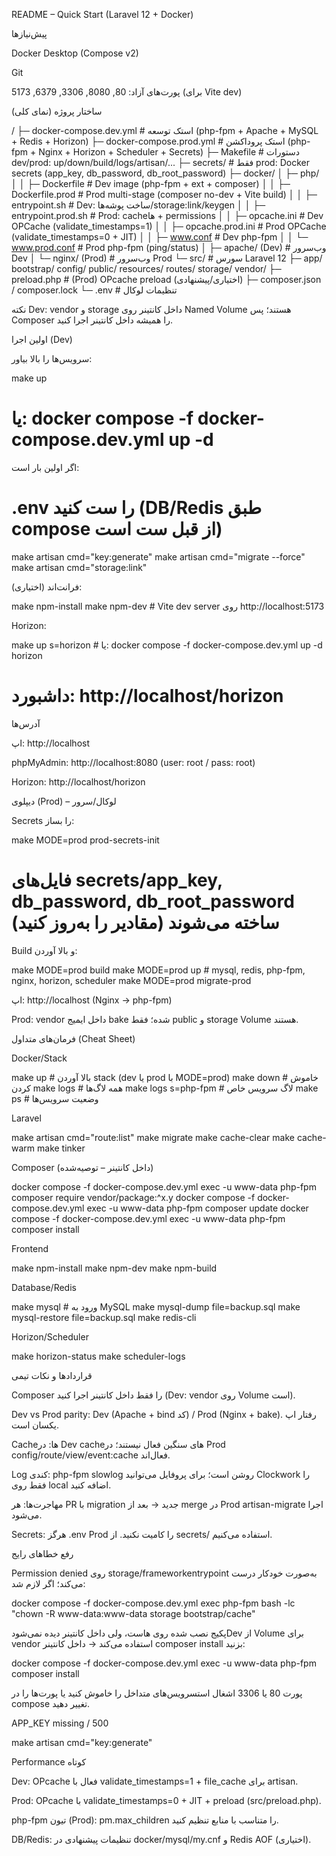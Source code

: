 README – Quick Start (Laravel 12 + Docker)

پیش‌نیازها

Docker Desktop (Compose v2)

Git

پورت‌های آزاد: 80, 8080, 3306, 6379, 5173 (برای Vite dev)

ساختار پروژه (نمای کلی)

<project-root>/
├─ docker-compose.dev.yml            # استک توسعه (php-fpm + Apache + MySQL + Redis + Horizon)
├─ docker-compose.prod.yml           # استک پروداکشن (php-fpm + Nginx + Horizon + Scheduler + Secrets)
├─ Makefile                          # دستورات dev/prod: up/down/build/logs/artisan/...
├─ secrets/                          # فقط prod: Docker secrets (app_key, db_password, db_root_password)
├─ docker/
│  ├─ php/
│  │  ├─ Dockerfile                  # Dev image (php-fpm + ext + composer)
│  │  ├─ Dockerfile.prod             # Prod multi-stage (composer no-dev + Vite build)
│  │  ├─ entrypoint.sh               # Dev: ساخت پوشه‌ها/storage:link/keygen
│  │  ├─ entrypoint.prod.sh          # Prod: cacheها + permissions
│  │  ├─ opcache.ini                 # Dev OPCache (validate_timestamps=1)
│  │  ├─ opcache.prod.ini            # Prod OPCache (validate_timestamps=0 + JIT)
│  │  ├─ www.conf                    # Dev php-fpm
│  │  └─ www.prod.conf               # Prod php-fpm (ping/status)
│  ├─ apache/ (Dev)                  # وب‌سرور Dev
│  └─ nginx/  (Prod)                 # وب‌سرور Prod
└─ src/                              # سورس Laravel 12
   ├─ app/ bootstrap/ config/ public/ resources/ routes/ storage/ vendor/
   ├─ preload.php                    # (Prod) OPcache preload (اختیاری/پیشنهادی)
   ├─ composer.json / composer.lock
   └─ .env                           # تنظیمات لوکال

نکته Dev: vendor و storage داخل کانتینر روی Named Volume هستند؛ پس Composer را همیشه داخل کانتینر اجرا کنید.

اولین اجرا (Dev)

سرویس‌ها را بالا بیاور:

make up
# یا: docker compose -f docker-compose.dev.yml up -d

اگر اولین بار است:

# .env را ست کنید (DB/Redis طبق compose از قبل ست است)
make artisan cmd="key:generate"
make artisan cmd="migrate --force"
make artisan cmd="storage:link"

(اختیاری) فرانت‌اند:

make npm-install
make npm-dev     # Vite dev server روی http://localhost:5173

Horizon:

make up s=horizon     # یا: docker compose -f docker-compose.dev.yml up -d horizon
# داشبورد: http://localhost/horizon

آدرس‌ها

اپ: http://localhost

phpMyAdmin: http://localhost:8080 (user: root / pass: root)

Horizon: http://localhost/horizon

دیپلوی (Prod) – لوکال/سرور

Secrets را بساز:

make MODE=prod prod-secrets-init
# فایل‌های secrets/app_key, db_password, db_root_password ساخته می‌شوند (مقادیر را به‌روز کنید)

Build و بالا آوردن:

make MODE=prod build
make MODE=prod up   # mysql, redis, php-fpm, nginx, horizon, scheduler
make MODE=prod migrate-prod

اپ: http://localhost (Nginx → php-fpm)

Prod: vendor داخل ایمیج bake شده؛ فقط public و storage Volume هستند.

فرمان‌های متداول (Cheat Sheet)

Docker/Stack

make up                 # بالا آوردن stack (dev یا prod با MODE=prod)
make down               # خاموش کردن
make logs               # همه لاگ‌ها
make logs s=php-fpm     # لاگ سرویس خاص
make ps                 # وضعیت سرویس‌ها

Laravel

make artisan cmd="route:list"
make migrate
make cache-clear
make cache-warm
make tinker

Composer (داخل کانتینر – توصیه‌شده)

docker compose -f docker-compose.dev.yml exec -u www-data php-fpm composer require vendor/package:^x.y
docker compose -f docker-compose.dev.yml exec -u www-data php-fpm composer update
docker compose -f docker-compose.dev.yml exec -u www-data php-fpm composer install

Frontend

make npm-install
make npm-dev
make npm-build

Database/Redis

make mysql                 # ورود به MySQL
make mysql-dump file=backup.sql
make mysql-restore file=backup.sql
make redis-cli

Horizon/Scheduler

make horizon-status
make scheduler-logs

قراردادها و نکات تیمی

Composer را فقط داخل کانتینر اجرا کنید (Dev: vendor روی Volume است).

Dev vs Prod parity: Dev (Apache + bind کد) / Prod (Nginx + bake). رفتار اپ یکسان است.

Cacheها: در Dev cacheهای سنگین فعال نیستند؛ در Prod config/route/view/event:cache فعال‌اند.

Log کندی: php-fpm slowlog روشن است؛ برای پروفایل می‌توانید Clockwork را فقط روی local اضافه کنید.

مهاجرت‌ها: هر PR با migration جدید → بعد از merge در Prod artisan-migrate اجرا می‌شود.

Secrets: هرگز .env Prod را کامیت نکنید. از secrets/ استفاده می‌کنیم.

رفع خطاهای رایج

Permission denied روی storage/frameworkentrypoint به‌صورت خودکار درست می‌کند؛ اگر لازم شد:

docker compose -f docker-compose.dev.yml exec php-fpm bash -lc "chown -R www-data:www-data storage bootstrap/cache"

پکیج نصب شده روی هاست، ولی داخل کانتینر دیده نمی‌شودDev از Volume برای vendor استفاده می‌کند → داخل کانتینر composer install بزنید:

docker compose -f docker-compose.dev.yml exec -u www-data php-fpm composer install

پورت 80 یا 3306 اشغال استسرویس‌های متداخل را خاموش کنید یا پورت‌ها را در compose تغییر دهید.

APP_KEY missing / 500

make artisan cmd="key:generate"

Performance کوتاه

Dev: OPcache فعال با validate_timestamps=1 + file_cache برای artisan.

Prod: OPcache با validate_timestamps=0 + JIT + preload (src/preload.php).

php-fpm تیون (Prod): pm.max_children را متناسب با منابع تنظیم کنید.

DB/Redis: تنظیمات پیشنهادی در docker/mysql/my.cnf و Redis AOF (اختیاری).